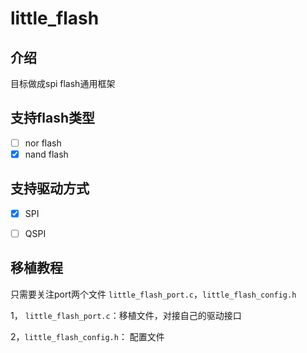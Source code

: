 # little_flash

## 介绍
目标做成spi flash通用框架



## 支持flash类型

- [ ] nor flash
- [x] nand flash

## 支持驱动方式

- [x] SPI
- [ ] QSPI


## 移植教程

只需要关注port两个文件 `little_flash_port.c`，`little_flash_config.h`

1， `little_flash_port.c`：移植文件，对接自己的驱动接口

2，`little_flash_config.h`： 配置文件

